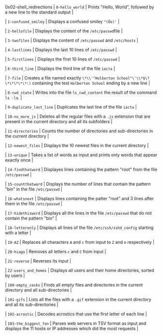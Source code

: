 0x02-shell_redirections
| `0-hello_world` | Prints "Hello, World", followed by a new line to the standard output |

| `1-confused_smiley` | Displays a confused smiley `"(Ôo)'` |

| `2-hellofile` | Displays the content of the `/etc/passwd`file |

| `3-twofiles` | Displays the content of `/etc/passwd` and `/etc/hosts` |

| `4-lastlines` | Displays the last 10 lines of `/etc/passwd` |

| `5-firstlines` | Displays the first 10 lines of `/etc/passwd` |

| `6-third_line` | Displays the third line of the file `iacta` |

| `7-file` | Creates a file named exactly `\*\\'"Holberton School"\'\\*$\?\*\*\*\*\*:)` containing the test `Holberton School` ending by a new line |

| `8-cwd_state` | Writes into the file `ls_cwd_content` the result of the command `ls -la`. |

| `9-duplicate_last_line` | Duplicates the last line of the file `iacta` |

| `10-no_more_js` | Deletes all the regular files with a `.js` extension that are present in the current directory and all its subfolders |

| `11-directories` | Counts the number of directories and sub-directories in the current directory |

| `12-newest_files` | Displays the 10 newest files in the current directory |

| `13-unique` | Takes a list of words as input and prints only words that appear exactly once |

| `14-findthatword` | Displayes lines containing the pattern "root" from the file `/etc/passwd` |

| `15-countthatword` | Displays the number of lines that contain the pattern "bin" in the file `/etc/passwd` |

| `16-whatsnext` | Displays lines containing the patter "root" and 3 lines after them in the file `/etc/passwd` |

| `17-hidethisword` | Displays all the lines in the file `/etc/passwd` that do not contain the pattern "bin" |

| `18-letteronly` | Displays all lines of the file `/etc/ssh/sshd_config` starting with a letter |

| `19-AZ` | Replaces all characters `A` and `c` from input to `Z` and `e` respectively |

| `20-hiago` | Removes all letters `c` and `C` from input |

| `21-reverse` | Reverses its input |

| `22-users_and_homes` | Displays all users and their home directories, sorted by users |

| `100-empty_casks` | Finds all empty files and directories in the current directory and all sub-directories |

| `101-gifs` | Lists all the files with a `.gif` extension in the current directory and all its sub-directories |

| `102-acrostic` | Decodes acrostics that use the first letter of each line |

| `103-the_biggest_fan` | Parses web servers in TSV format as input and displays the 11 hosts or IP addresses which did the most requests |
